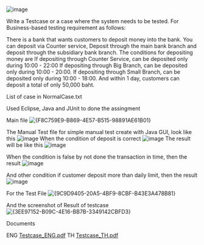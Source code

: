   ![image](https://github.com/xcjtaiz/Assignment-Testcase-Deposits/assets/137169802/77e23dfa-9e59-4eb6-b7d5-aeea96bbdafb)

  Write a Testcase or a case where the system needs to be tested. For Business-based testing requirement as follows:
  
  There is a bank that wants customers to deposit money into the bank. You can deposit via 
  Counter service, Deposit through the main bank branch and deposit through the subsidiary bank branch.
  The conditions for depositing money are 
  If depositing through Counter Service, can be deposited only during 10:00 - 22:00
  If depositing through Big Branch, can be deposited only during 10:00 - 20:00.
  If depositing through Small Branch, can be deposited only during 10:00 - 18:00.
  And within 1 day, customers can deposit a total of only 50,000 baht.

  List of case in NormalCase.txt

  Used Eclipse, Java and JUnit to done the assingment

  Main file
  ![{F8C759E9-B869-4E57-B515-98891AE61B01}](https://github.com/xcjtaiz/Assignment-Testcase-Deposits/assets/137169802/ac4c4356-554d-4866-8b53-6baf41cd4fbe)

  The Manual Test file for simple manual test create with Java GUI, look like this
  ![image](https://github.com/xcjtaiz/Assignment-Testcase-Deposits/assets/137169802/f45f6248-a4c6-4c4e-8fd4-b8e51bdc7d49)
  When the condition of deposit is correct 
  ![image](https://github.com/xcjtaiz/Assignment-Testcase-Deposits/assets/137169802/df674826-f6fa-454b-ba8f-02a07e3d474f)
  The result will be like this
  ![image](https://github.com/xcjtaiz/Assignment-Testcase-Deposits/assets/137169802/38231443-9be2-4075-9d29-09f65aed754b)
  
  When the condition is false by not done the transaction in time, then the result
  ![image](https://github.com/xcjtaiz/Assignment-Testcase-Deposits/assets/137169802/3cce62c5-be8a-45a2-aedc-7e8a2c940540)

  And other condition if customer deposit more than daily limit, then the result
  ![image](https://github.com/xcjtaiz/Assignment-Testcase-Deposits/assets/137169802/d390f8cd-c322-435e-a70b-2d4e89cf2e13)


  For the Test File
  ![{9C9D9405-20A5-4BF9-8CBF-B43E3A478B81}](https://github.com/xcjtaiz/Assignment-Testcase-Deposits/assets/137169802/53243ef9-4ef9-47e5-aa17-babdf0bf74c4)

  And the screenshot of Result of testcase
  ![{3EE97152-B09C-4E16-BB7B-3349142CBFD3}](https://github.com/xcjtaiz/Assignment-Testcase-Deposits/assets/137169802/9cd56778-dadd-4c34-ab27-c14050678258)

  Documents
  
  ENG
  [Testcase_ENG.pdf](https://github.com/xcjtaiz/Assignment-Testcase-Deposits/files/12890469/Testcase_ENG.pdf)
  TH
  [Testcase_TH.pdf](https://github.com/xcjtaiz/Assignment-Testcase-Deposits/files/12890471/Testcase_TH.pdf)
